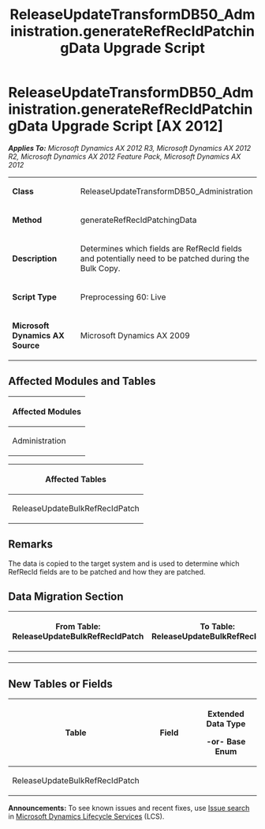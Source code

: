 ﻿---
title: ReleaseUpdateTransformDB50_Administration.generateRefRecIdPatchingData Upgrade Script
TOCTitle: ReleaseUpdateTransformDB50_Administration.generateRefRecIdPatchingData Upgrade Script
ms:assetid: 3c821d3b-75cd-eb3c-bcf2-17db460877d3
ms:mtpsurl: https://msdn.microsoft.com/en-us/library/JJ685304(v=AX.60)
ms:contentKeyID: 49707753
ms.date: 05/18/2015
mtps_version: v=AX.60
---

# ReleaseUpdateTransformDB50\_Administration.generateRefRecIdPatchingData Upgrade Script [AX 2012]


_**Applies To:** Microsoft Dynamics AX 2012 R3, Microsoft Dynamics AX 2012 R2, Microsoft Dynamics AX 2012 Feature Pack, Microsoft Dynamics AX 2012_

<table>
<colgroup>
<col style="width: 50%" />
<col style="width: 50%" />
</colgroup>
<tbody>
<tr class="odd">
<td><p><strong>Class</strong></p></td>
<td><p>ReleaseUpdateTransformDB50_Administration</p></td>
</tr>
<tr class="even">
<td><p><strong>Method</strong></p></td>
<td><p>generateRefRecIdPatchingData</p></td>
</tr>
<tr class="odd">
<td><p><strong>Description</strong></p></td>
<td><p>Determines which fields are RefRecId fields and potentially need to be patched during the Bulk Copy.</p></td>
</tr>
<tr class="even">
<td><p><strong>Script Type</strong></p></td>
<td><p>Preprocessing 60: Live</p></td>
</tr>
<tr class="odd">
<td><p><strong>Microsoft Dynamics AX Source</strong></p></td>
<td><p>Microsoft Dynamics AX 2009</p></td>
</tr>
</tbody>
</table>


## Affected Modules and Tables

<table>
<colgroup>
<col style="width: 100%" />
</colgroup>
<thead>
<tr class="header">
<th><p>Affected Modules</p></th>
</tr>
</thead>
<tbody>
<tr class="odd">
<td><p>Administration</p></td>
</tr>
</tbody>
</table>


<table>
<colgroup>
<col style="width: 100%" />
</colgroup>
<thead>
<tr class="header">
<th><p>Affected Tables</p></th>
</tr>
</thead>
<tbody>
<tr class="odd">
<td><p>ReleaseUpdateBulkRefRecIdPatch</p></td>
</tr>
</tbody>
</table>


## Remarks

The data is copied to the target system and is used to determine which RefRecId fields are to be patched and how they are patched.

## Data Migration Section

<table>
<colgroup>
<col style="width: 50%" />
<col style="width: 50%" />
</colgroup>
<thead>
<tr class="header">
<th><p>From Table: ReleaseUpdateBulkRefRecIdPatch</p></th>
<th><p>To Table: ReleaseUpdateBulkRefRecIdPatch</p></th>
</tr>
</thead>
<tbody>
<tr class="odd">
<td><p></p></td>
<td><p></p></td>
</tr>
</tbody>
</table>


## New Tables or Fields

<table>
<colgroup>
<col style="width: 33%" />
<col style="width: 33%" />
<col style="width: 33%" />
</colgroup>
<thead>
<tr class="header">
<th><p>Table</p></th>
<th><p>Field</p></th>
<th><p>Extended Data Type</p>
<p>-or- Base Enum</p></th>
</tr>
</thead>
<tbody>
<tr class="odd">
<td><p>ReleaseUpdateBulkRefRecIdPatch</p></td>
<td><p></p></td>
<td><p></p></td>
</tr>
</tbody>
</table>

  
**Announcements:** To see known issues and recent fixes, use [Issue search](http://go.microsoft.com/fwlink/?linkid=389258) in [Microsoft Dynamics Lifecycle Services](http://go.microsoft.com/fwlink/?linkid=306505) (LCS).

